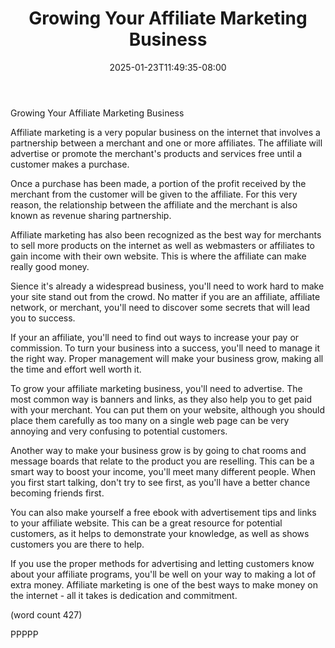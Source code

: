 ﻿---
title: "Growing Your Affiliate Marketing Business"
date: 2025-01-23T11:49:35-08:00
description: "Affiliate Marketing On The Internet Tips for Web Success"
featured_image: "/images/Affiliate Marketing On The Internet.jpg"
tags: ["Affiliate Marketing On The Internet"]
---

Growing Your Affiliate Marketing Business

Affiliate marketing is a very popular business on the
internet that involves a partnership between a merchant
and one or more affiliates.  The affiliate will
advertise or promote the merchant's products and 
services free until a customer makes a purchase.

Once a purchase has been made, a portion of the profit
received by the merchant from the customer will be
given to the affiliate.  For this very reason, the
relationship between the affiliate and the merchant
is also known as revenue sharing partnership.

Affiliate marketing has also been recognized as the
best way for merchants to sell more products on
the internet as well as webmasters or affiliates to
gain income with their own website.  This is
where the affiliate can make really good money.

Sience it's already a widespread business, you'll
need to work hard to make your site stand out 
from the crowd.  No matter if you are an affiliate,
affiliate network, or merchant, you'll need to 
discover some secrets that will lead you to 
success.  

If your an affiliate, you'll need to find out ways
to increase your pay or commission.  To turn your
business into a success, you'll need to manage 
it the right way.  Proper management will make
your business grow, making all the time and effort
well worth it.

To grow your affiliate marketing business, you'll
need to advertise.  The most common way is banners
and links, as they also help you to get paid with
your merchant.  You can put them on your website,
although you should place them carefully as too
many on a single web page can be very annoying
and very confusing to potential customers.

Another way to make your business grow is by going
to chat rooms and message boards that relate to
the product you are reselling.  This can be a 
smart way to boost your income, you'll meet many
different people.  When you first start talking,
don't try to see first, as you'll have a better
chance becoming friends first.

You can also make yourself a free ebook with
advertisement tips and links to your affiliate
website.  This can be a great resource for 
potential customers, as it helps to demonstrate
your knowledge, as well as shows customers you
are there to help.

If you use the proper methods for advertising and
letting customers know about your affiliate 
programs, you'll be well on your way to making a
lot of extra money.  Affiliate marketing is one
of the best ways to make money on the internet -
all it takes is dedication and commitment.

(word count 427)

PPPPP
